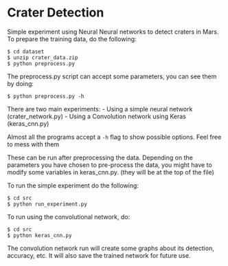# Crater Detection

Simple experiment using Neural Neural networks
to detect craters in Mars.
To prepare the training data, do the following:
```
$ cd dataset
$ unzip crater_data.zip
$ python preprocess.py
```

The preprocess.py script can accept some parameters, 
you can see them by doing:
```
$ python preprocess.py -h
```

There are two main experiments:
    - Using a simple neural network (crater_network.py)
    - Using a Convolution network using Keras (keras_cnn.py)

Almost all the programs accept a `-h` flag to show possible options.
Feel free to mess with them

These can be run after preprocessing the data.
Depending on the parameters you have chosen to pre-process
the data, you might have to modify some variables
in keras_cnn.py. (they will be at the top of the file)

To run the simple experiment do the following:
```
$ cd src
$ python run_experiment.py
```

To run using the convolutional network, do:
```
$ cd src
$ python keras_cnn.py
```

The convolution network run will create some graphs
about its detection, accuracy, etc.
It will also save the trained network for future use.

